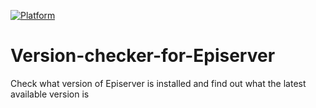 [![Platform](https://img.shields.io/badge/EPiServer-%209.0.+-orange.svg?style=flat)](http://world.episerver.com/cms/)

# Version-checker-for-Episerver
Check what version of Episerver is installed and find out what the latest available version is
